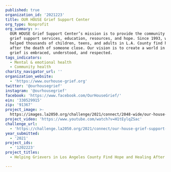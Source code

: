 ```yaml
---
published: true
organization_id: '2021223'
title: OUR HOUSE Grief Support Center
org_type: Nonprofit
org_summary: >-
  OUR HOUSE Grief Support Center’s mission is to provide the community with
  grief support services, education, resources, and hope. Since 1993, we have
  helped thousands of children, teens, and adults in L.A. County find healing
  after the death of someone close. Our vision is to create a world in which
  grief is embraced, understood, and respected.
tags_indicators:
  - Mental & emotional health
  - Community health
charity_navigator_url: ''
organization_website:
  - 'https://www.ourhouse-grief.org'
twitter: '@ourhousegrief'
instagram: '@ourhousegrief'
facebook: 'https://www.facebook.com/OurHouseGrief/'
ein: '330529915'
zip: '91367'
project_image: >-
  https://images.la2050.org/challenge/2021/connect/2048-wide/our-house-grief-support-center.jpg
project_video: 'https://www.youtube.com/watch?v=H1tEylqZSac'
challenge_url:
  - 'https://challenge.la2050.org/2021/connect/our-house-grief-support-center/'
year_submitted:
  - '2021'
project_ids:
  - '1202223'
project_titles:
  - Helping Grievers in Los Angeles County Find Hope and Healing After a Death

---
```

